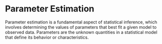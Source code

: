 # Parameter Estimation
Parameter estimation is a fundamental aspect of statistical inference, which involves determining the values of parameters that best fit a given model to observed data. Parameters are the unknown quantities in a statistical model that define its behavior or characteristics.
